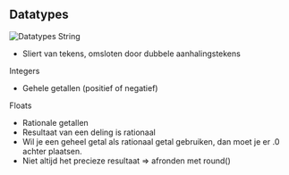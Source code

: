 ## Datatypes
![Datatypes](media/datatypes.jpg "Datatypes")
String 
* Sliert van tekens, omsloten door dubbele aanhalingstekens

Integers
* Gehele getallen (positief of negatief)

Floats
* Rationale getallen
* Resultaat van een deling is rationaal
* Wil je een geheel getal als rationaal getal gebruiken, dan moet je er .0 achter plaatsen.
* Niet altijd het precieze resultaat => afronden met round()
